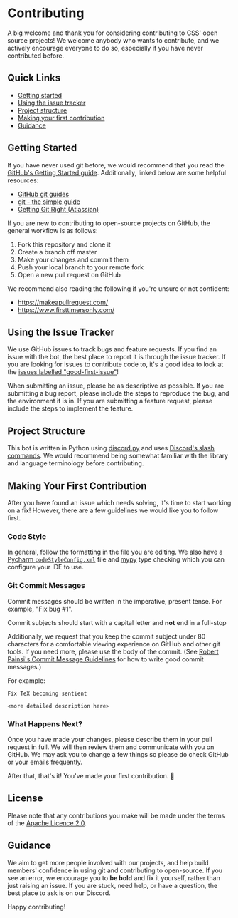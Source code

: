 # Contributing

A big welcome and thank you for considering contributing to CSS' open source projects! We welcome anybody who wants to contribute, and we actively encourage everyone to do so, especially if you have never contributed before.

## Quick Links

* [Getting started](#getting-started)
* [Using the issue tracker](#using-the-issue-tracker)
* [Project structure](#project-structure)
* [Making your first contribution](#making-your-first-contribution)
* [Guidance](#guidance)

## Getting Started

If you have never used git before, we would recommend that you read the [GitHub's Getting Started guide](https://guides.github.com/introduction/getting-started-with-git/). Additionally, linked below are some helpful resources:

* [GitHub git guides](https://github.com/git-guides)
* [git - the simple guide](https://rogerdudler.github.io/git-guide/)
* [Getting Git Right (Atlassian)](https://www.atlassian.com/git/)

If you are new to contributing to open-source projects on GitHub, the general workflow is as follows:
1. Fork this repository and clone it
2. Create a branch off master
3. Make your changes and commit them
4. Push your local branch to your remote fork
5. Open a new pull request on GitHub

We recommend also reading the following if you're unsure or not confident:

* https://makeapullrequest.com/
* https://www.firsttimersonly.com/

## Using the Issue Tracker

We use GitHub issues to track bugs and feature requests. If you find an issue with the bot, the best place to report it is through the issue tracker. If you are looking for issues to contribute code to, it's a good idea to look at the [issues labelled "good-first-issue"](https://github.com/CSSUoB/TeX-Bot-Py/issues?q=is%3Aissue+is%3Aopen+sort%3Aupdated-desc+label%3Agood-first-issue)!

When submitting an issue, please be as descriptive as possible. If you are submitting a bug report, please include the steps to reproduce the bug, and the environment it is in. If you are submitting a feature request, please include the steps to implement the feature.

## Project Structure

This bot is written in Python using [discord.py](https://discordpy.readthedocs.io) and uses [Discord's slash commands](https://support.discord.com/hc/en-us/articles/1500000368501-Slash-Commands-FAQ). We would recommend being somewhat familiar with the library and language terminology before contributing.

[//]: # (* `commands`: contains slash commands)

[//]: # (  * Each module must export an object with a `data` parameter with a [SlashCommandBuilder]&#40;https://discord.js.org/#/docs/builders/main/class/SlashCommandBuilder&#41;. )

[//]: # (  * Additionally, there must also be a method `execute` with an [interaction]&#40;https://discord.js.org/#/docs/discord.js/main/class/BaseInteraction&#41; object as its only argument.)

[//]: # (* `events`: contains event listeners)

## Making Your First Contribution

After you have found an issue which needs solving, it's time to start working on a fix! However, there are a few guidelines we would like you to follow first.

### Code Style

In general, follow the formatting in the file you are editing. We also have a [Pycharm `codeStyleConfig.xml`](https://www.jetbrains.com/help/pycharm/configuring-code-style.html) file and [mypy](https://www.mypy-lang.org/) type checking which you can configure your IDE to use.

### Git Commit Messages

Commit messages should be written in the imperative, present tense. For example, "Fix bug #1".

Commit subjects should start with a capital letter and **not** end in a full-stop

Additionally, we request that you keep the commit subject under 80 characters for a comfortable viewing experience on GitHub and other git tools. If you need more, please use the body of the commit. (See [Robert Painsi's Commit Message Guidelines](https://gist.github.com/robertpainsi/b632364184e70900af4ab688decf6f53) for how to write good commit messages.)

For example:

```
Fix TeX becoming sentient

<more detailed description here>
```

### What Happens Next?

Once you have made your changes, please describe them in your pull request in full. We will then review them and communicate with you on GitHub. We may ask you to change a few things so please do check GitHub or your emails frequently.

After that, that's it! You've made your first contribution. 🎉

## License

Please note that any contributions you make will be made under the terms of the [Apache Licence 2.0](https://github.com/CSSUoB/TeX-Bot-Py/blob/main/LICENSE).

## Guidance

We aim to get more people involved with our projects, and help build members' confidence in using git and contributing to open-source. If you see an error, we encourage you to **be bold** and fix it yourself, rather than just raising an issue. If you are stuck, need help, or have a question, the best place to ask is on our Discord.

Happy contributing!
